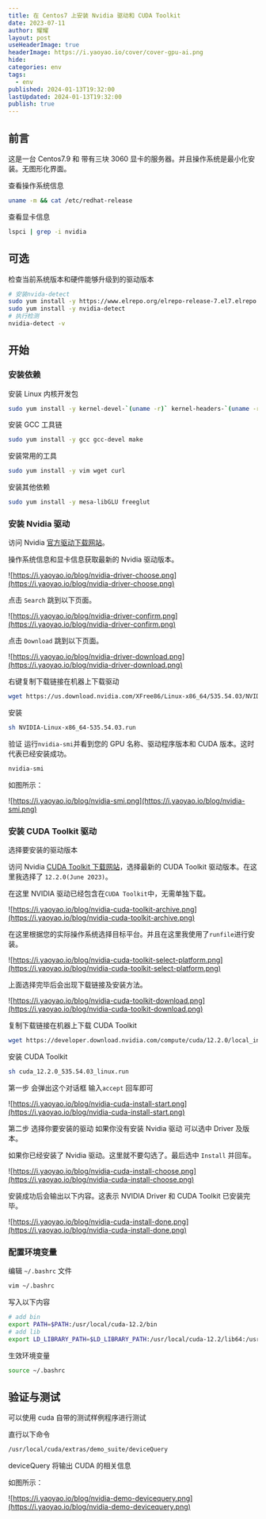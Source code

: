 ```yaml
---
title: 在 Centos7 上安装 Nvidia 驱动和 CUDA Toolkit
date: 2023-07-11
author: 耀耀
layout: post
useHeaderImage: true
headerImage: https://i.yaoyao.io/cover/cover-gpu-ai.png
hide: 
categories: env
tags:
  - env
published: 2024-01-13T19:32:00
lastUpdated: 2024-01-13T19:32:00
publish: true
---
```


## 前言

这是一台 Centos7.9 和 带有三块 3060 显卡的服务器。并且操作系统是最小化安装。无图形化界面。

查看操作系统信息

```bash
uname -m && cat /etc/redhat-release
```

查看显卡信息

```bash
lspci | grep -i nvidia
```

## 可选

检查当前系统版本和硬件能够升级到的驱动版本

```bash
# 安装nvida-detect
sudo yum install -y https://www.elrepo.org/elrepo-release-7.el7.elrepo.noarch.rpm
sudo yum install -y nvidia-detect     
# 执行检测
nvidia-detect -v                    
```

## 开始

### 安装依赖

安装 Linux 内核开发包

```bash
sudo yum install -y kernel-devel-`(uname -r)` kernel-headers-`(uname -r)`
```

安装 GCC 工具链

```bash
sudo yum install -y gcc gcc-devel make
```

安装常用的工具

```bash
sudo yum install -y vim wget curl
```

安装其他依赖

```bash
sudo yum install -y mesa-libGLU freeglut
```

### 安装 Nvidia 驱动

访问 Nvidia [官方驱动下载网站](https://www.nvidia.com/Download/index.aspx)。

操作系统信息和显卡信息获取最新的 Nvidia 驱动版本。

![https://i.yaoyao.io/blog/nvidia-driver-choose.png](https://i.yaoyao.io/blog/nvidia-driver-choose.png)

点击 `Search` 跳到以下页面。

![https://i.yaoyao.io/blog/nvidia-driver-confirm.png](https://i.yaoyao.io/blog/nvidia-driver-confirm.png)

点击 `Download` 跳到以下页面。

![https://i.yaoyao.io/blog/nvidia-driver-download.png](https://i.yaoyao.io/blog/nvidia-driver-download.png)

右键复制下载链接在机器上下载驱动

```bash
wget https://us.download.nvidia.com/XFree86/Linux-x86_64/535.54.03/NVIDIA-Linux-x86_64-535.54.03.run
```

安装

```bash
sh NVIDIA-Linux-x86_64-535.54.03.run
```

验证 运行`nvidia-smi`并看到您的 GPU 名称、驱动程序版本和 CUDA 版本。这时代表已经安装成功。

```bash
nvidia-smi
```

如图所示：

![https://i.yaoyao.io/blog/nvidia-smi.png](https://i.yaoyao.io/blog/nvidia-smi.png)

### 安装 CUDA Toolkit 驱动

选择要安装的驱动版本

访问 Nvidia [CUDA Toolkit 下载网站](https://www.nvidia.com/Download/index.aspx)，选择最新的 CUDA Toolkit 驱动版本。在这里我选择了 `12.2.0(June 2023)`。

在这里 NVIDIA 驱动已经包含在`CUDA Toolkit`中，无需单独下载。

![https://i.yaoyao.io/blog/nvidia-cuda-toolkit-archive.png](https://i.yaoyao.io/blog/nvidia-cuda-toolkit-archive.png)

在这里根据您的实际操作系统选择目标平台。并且在这里我使用了`runfile`进行安装。

![https://i.yaoyao.io/blog/nvidia-cuda-toolkit-select-platform.png](https://i.yaoyao.io/blog/nvidia-cuda-toolkit-select-platform.png)

上面选择完毕后会出现下载链接及安装方法。

![https://i.yaoyao.io/blog/nvidia-cuda-toolkit-download.png](https://i.yaoyao.io/blog/nvidia-cuda-toolkit-download.png)

复制下载链接在机器上下载 CUDA Toolkit

```bash
wget https://developer.download.nvidia.com/compute/cuda/12.2.0/local_installers/cuda_12.2.0_535.54.03_linux.run
```

安装 CUDA Toolkit

```bash
sh cuda_12.2.0_535.54.03_linux.run
```

第一步 会弹出这个对话框 输入`accept` 回车即可

![https://i.yaoyao.io/blog/nvidia-cuda-install-start.png](https://i.yaoyao.io/blog/nvidia-cuda-install-start.png)

第二步 选择你要安装的驱动 如果你没有安装 Nvidia 驱动 可以选中 Driver 及版本。

如果你已经安装了 Nvidia 驱动。这里就不要勾选了。最后选中 `Install` 并回车。

![https://i.yaoyao.io/blog/nvidia-cuda-install-choose.png](https://i.yaoyao.io/blog/nvidia-cuda-install-choose.png)

安装成功后会输出以下内容。这表示 NVIDIA Driver 和 CUDA Toolkit 已安装完毕。

![https://i.yaoyao.io/blog/nvidia-cuda-install-done.png](https://i.yaoyao.io/blog/nvidia-cuda-install-done.png)

### 配置环境变量

编辑 `~/.bashrc` 文件

```bash
vim ~/.bashrc
```

写入以下内容

```bash
# add bin
export PATH=$PATH:/usr/local/cuda-12.2/bin
# add lib
export LD_LIBRARY_PATH=$LD_LIBRARY_PATH:/usr/local/cuda-12.2/lib64:/usr/lib/x86_64-linux-gnu
```

生效环境变量

```bash
source ~/.bashrc
```

## 验证与测试

可以使用 cuda 自带的测试样例程序进行测试

直行以下命令

```bash
/usr/local/cuda/extras/demo_suite/deviceQuery
```

deviceQuery 将输出 CUDA 的相关信息

如图所示：

![https://i.yaoyao.io/blog/nvidia-demo-devicequery.png](https://i.yaoyao.io/blog/nvidia-demo-devicequery.png)
